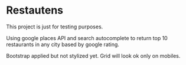 # Restautens
This project is just for testing purposes.

Using google places API and search autocomplete to return top 10 restaurants in any city based by google rating.

Bootstrap applied but not stylized yet. Grid will look ok only on mobiles.
